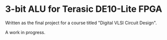 # 3-bit ALU for Terasic DE10-Lite FPGA

Written as the final project for a course titled "Digital VLSI Circuit Design".

A work in progress.
